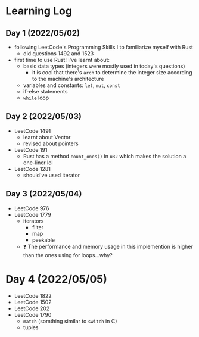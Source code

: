 # Learning Log

## Day 1 (2022/05/02)

- following LeetCode's Programming Skills I to familiarize myself with Rust
  - did questions 1492 and 1523
- first time to use Rust! I've learnt about:
  - basic data types (integers were mostly used in today's questions)
    - it is cool that there's `arch` to determine the integer size according to the machine's architecture
  - variables and constants: `let`, `mut`, `const`
  - if-else statements
  - `while` loop

## Day 2 (2022/05/03)

- LeetCode 1491
  - learnt about Vector
  - revised about pointers
- LeetCode 191
  - Rust has a method `count_ones()` in `u32` which makes the solution a one-liner lol
- LeetCode 1281
  - should've used iterator

## Day 3 (2022/05/04)

- LeetCode 976
- LeetCode 1779
  - iterators
    - filter
    - map
    - peekable
  - :question: The performance and memory usage in this implemention is higher than the ones using for loops...why?

# Day 4 (2022/05/05)
- LeetCode 1822
- LeetCode 1502
- LeetCode 202
- LeetCode 1790
  - `match` (somthing similar to `switch` in C)
  - tuples
